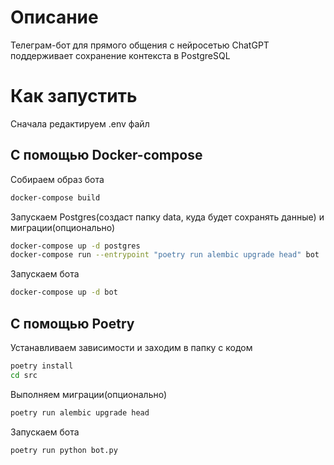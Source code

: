 # Описание
Телеграм-бот для прямого общения с нейросетью ChatGPT    
поддерживает сохранение контекста в PostgreSQL

# Как запустить
Сначала редактируем .env файл

## С помощью Docker-compose

Собираем образ бота
```bash
docker-compose build
```

Запускаем Postgres(создаст папку data, куда будет сохранять данные) и миграции(опционально)
```bash
docker-compose up -d postgres
docker-compose run --entrypoint "poetry run alembic upgrade head" bot
```

Запускаем бота
```bash
docker-compose up -d bot
```


## С помощью Poetry

Устанавливаем зависимости и заходим в папку с кодом
```bash
poetry install
cd src
```

Выполняем миграции(опционально)
```bash
poetry run alembic upgrade head
```

Запускаем бота
```bash
poetry run python bot.py
```
